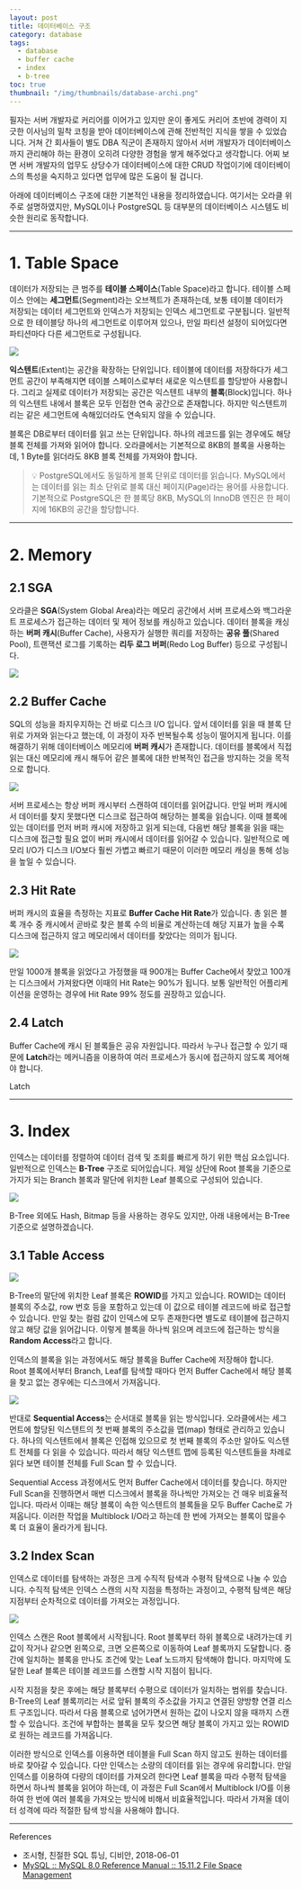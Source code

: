 ```yaml
---
layout: post
title: 데이터베이스 구조
category: database
tags:
  - database
  - buffer cache
  - index
  - b-tree
toc: true
thumbnail: "/img/thumbnails/database-archi.png"
---
```


필자는 서버 개발자로 커리어를 이어가고 있지만 운이 좋게도 커리어 초반에 경력이 지긋한 이사님의 밀착 코칭을 받아 데이터베이스에 관해 전반적인 지식을 쌓을 수 있었습니다.
거쳐 간 회사들이 별도 DBA 직군이 존재하지 않아서 서버 개발자가 데이터베이스까지 관리해야 하는 환경이 오히려 다양한 경험을 쌓게 해주었다고 생각합니다.
어찌 보면 서버 개발자의 업무도 상당수가 데이터베이스에 대한 CRUD 작업이기에 데이터베이스의 특성을 숙지하고 있다면 업무에 많은 도움이 될 겁니다.

아래에 데이터베이스 구조에 대한 기본적인 내용을 정리하였습니다.
여기서는 오라클 위주로 설명하였지만, MySQL이나 PostgreSQL 등 대부분의 데이터베이스 시스템도 비슷한 원리로 동작합니다.

---

# 1. Table Space

데이터가 저장되는 큰 범주를 **테이블 스페이스**(Table Space)라고 합니다.
테이블 스페이스 안에는 **세그먼트**(Segment)라는 오브젝트가 존재하는데, 보통 테이블 데이터가 저장되는 데이터 세그먼트와 인덱스가 저장되는 인덱스 세그먼트로 구분됩니다.
일반적으로 한 테이블당 하나의 세그먼트로 이루어져 있으나, 만일 파티션 설정이 되어있다면 파티션마다 다른 세그먼트로 구성됩니다.

<img src="/img/posts/database-archi-table-space.png" style="max-width:720px"/>

**익스텐트**(Extent)는 공간을 확장하는 단위입니다.
테이블에 데이터를 저장하다가 세그먼트 공간이 부족해지면 테이블 스페이스로부터 새로운 익스텐트를 할당받아 사용합니다.
그리고 실제로 데이터가 저장되는 공간은 익스텐트 내부의 **블록**(Block)입니다.
하나의 익스텐트 내에서 블록은 모두 인접한 연속 공간으로 존재합니다.
하지만 익스텐트끼리는 같은 세그먼트에 속해있더라도 연속되지 않을 수 있습니다.

블록은 DB로부터 데이터를 읽고 쓰는 단위입니다.
하나의 레코드를 읽는 경우에도 해당 블록 전체를 가져와 읽어야 합니다.
오라클에서는 기본적으로 8KB의 블록을 사용하는데, 1 Byte를 읽더라도 8KB 블록 전체를 가져와야 합니다.

> 💡 PostgreSQL에서도 동일하게 블록 단위로 데이터를 읽습니다.
> MySQL에서는 데이터를 읽는 최소 단위로 블록 대신 페이지(Page)라는 용어를 사용합니다.
기본적으로 PostgreSQL은 한 블록당 8KB, MySQL의 InnoDB 엔진은 한 페이지에 16KB의 공간을 할당합니다.

---

# 2. Memory

## 2.1 SGA

오라클은 **SGA**(System Global Area)라는 메모리 공간에서 서버 프로세스와 백그라운트 프로세스가 접근하는 데이터 및 제어 정보를 캐싱하고 있습니다.
데이터 블록을 캐싱하는 **버퍼 캐시**(Buffer Cache), 사용자가 실행한 쿼리를 저장하는 **공유 풀**(Shared Pool), 트랜잭션 로그를 기록하는 **리두 로그 버퍼**(Redo Log Buffer) 등으로 구성됩니다.

<img src="/img/posts/database-archi-sga.png" style="max-width:480px"/>

## 2.2 Buffer Cache

SQL의 성능을 좌지우지하는 건 바로 디스크 I/O 입니다.
앞서 데이터를 읽을 때 블록 단위로 가져와 읽는다고 했는데, 이 과정이 자주 반복될수록 성능이 떨어지게 됩니다.
이를 해결하기 위해 데이터베이스 메모리에 **버퍼 캐시**가 존재합니다.
데이터를 블록에서 직접 읽는 대신 메모리에 캐시 해두어 같은 블록에 대한 반복적인 접근을 방지하는 것을 목적으로 합니다.

<img src="/img/posts/database-archi-buffer-cache.png" style="max-width:720px"/>

서버 프로세스는 항상 버퍼 캐시부터 스캔하여 데이터를 읽어갑니다.
만일 버퍼 캐시에서 데이터를 찾지 못했다면 디스크로 접근하여 해당하는 블록을 읽습니다.
이때 블록에 있는 데이터를 먼저 버퍼 캐시에 저장하고 읽게 되는데, 다음번 해당 블록을 읽을 때는 디스크에 접근할 필요 없이 버퍼 캐시에서 데이터를 읽어갈 수 있습니다.
일반적으로 메모리 I/O가 디스크 I/O보다 훨씬 가볍고 빠르기 때문이 이러한 메모리 캐싱을 통해 성능을 높일 수 있습니다.

## 2.3 Hit Rate

버퍼 캐시의 효율을 측정하는 지표로 **Buffer Cache Hit Rate**가 있습니다.
총 읽은 블록 개수 중 캐시에서 곧바로 찾은 블록 수의 비율로 계산하는데 해당 지표가 높을 수록 디스크에 접근하지 않고 메모리에서 데이터를 찾았다는 의미가 됩니다.

<img src="/img/posts/database-archi-hit-rate.png" style="max-width:600px"/>

만일 1000개 블록을 읽었다고 가정했을 때 900개는 Buffer Cache에서 찾았고 100개는 디스크에서 가져왔다면 이때의 Hit Rate는 90%가 됩니다.
보통 일반적인 어플리케이션을 운영하는 경우에 Hit Rate 99% 정도를 권장하고 있습니다.

## 2.4 Latch

Buffer Cache에 캐시 된 블록들은 공유 자원입니다.
따라서 누구나 접근할 수 있기 때문에 **Latch**라는 메커니즘을 이용하여 여러 프로세스가 동시에 접근하지 않도록 제어해야 합니다.

Latch

---

# 3. Index

인덱스는 데이터를 정렬하여 데이터 검색 및 조회를 빠르게 하기 위한 핵심 요소입니다.
일반적으로 인덱스는 **B-Tree** 구조로 되어있습니다.
제일 상단에 Root 블록을 기준으로 가지가 되는 Branch 블록과 말단에 위치한 Leaf 블록으로 구성되어 있습니다.

<img src="/img/posts/database-archi-btree.png" style="max-width:600px"/>

B-Tree 외에도 Hash, Bitmap 등을 사용하는 경우도 있지만, 아래 내용에서는 B-Tree 기준으로 설명하겠습니다.

## 3.1 Table Access

<img src="/img/posts/database-archi-random-access.png" style="max-width:600px"/>

B-Tree의 말단에 위치한 Leaf 블록은 **ROWID**를 가지고 있습니다.
ROWID는 데이터 블록의 주소값, row 번호 등을 포함하고 있는데 이 값으로 테이블 레코드에 바로 접근할 수 있습니다.
만일 찾는 컬럼 값이 인덱스에 모두 존재한다면 별도로 테이블에 접근하지 않고 해당 값을 읽어갑니다.
이렇게 블록을 하나씩 읽으며 레코드에 접근하는 방식을 **Random Access**라고 합니다.

인덱스의 블록을 읽는 과정에서도 해당 블록을 Buffer Cache에 저장해야 합니다.
Root 블록에서부터 Branch, Leaf를 탐색할 때마다 먼저 Buffer Cache에서 해당 블록을 찾고 없는 경우에는 디스크에서 가져옵니다.

<img src="/img/posts/database-archi-sequantial-access.png" style="max-width:420px"/>

반대로 **Sequential Access**는 순서대로 블록을 읽는 방식입니다.
오라클에서는 세그먼트에 할당된 익스텐트의 첫 번째 블록의 주소값을 맵(map) 형태로 관리하고 있습니다.
하나의 익스텐트에서 블록은 인접해 있으므로 첫 번째 블록의 주소만 알아도 익스텐트 전체를 다 읽을 수 있습니다.
따라서 해당 익스텐트 맵에 등록된 익스텐트들을 차례로 읽다 보면 테이블 전체를 Full Scan 할 수 있습니다.

Sequential Access 과정에서도 먼저 Buffer Cache에서 데이터를 찾습니다.
하지만 Full Scan을 진행하면서 매번 디스크에서 블록을 하나씩만 가져오는 건 매우 비효율적입니다.
따라서 이때는 해당 블록이 속한 익스텐트의 블록들을 모두 Buffer Cache로 가져옵니다.
이러한 작업을 Multiblock I/O라고 하는데 한 번에 가져오는 블록이 많을수록 더 효율이 올라가게 됩니다.

## 3.2 Index Scan

인덱스로 데이터를 탐색하는 과정은 크게 수직적 탐색과 수평적 탐색으로 나눌 수 있습니다.
수직적 탐색은 인덱스 스캔의 시작 지점을 특정하는 과정이고, 수평적 탐색은 해당 지점부터 순차적으로 데이터를 가져오는 과정입니다.

<img src="/img/posts/database-archi-index-scan.png" style="max-width:600px"/>

인덱스 스캔은 Root 블록에서 시작됩니다.
Root 블록부터 하위 블록으로 내려가는데 키 값이 작거나 같으면 왼쪽으로, 크면 오른쪽으로 이동하여 Leaf 블록까지 도달합니다.
중간에 일치하는 블록을 만나도 조건에 맞는 Leaf 노드까지 탐색해야 합니다.
마지막에 도달한 Leaf 블록은 테이블 레코드를 스캔할 시작 지점이 됩니다.

시작 지점을 찾은 후에는 해당 블록부터 수평으로 데이터가 일치하는 범위를 찾습니다.
B-Tree의 Leaf 블록끼리는 서로 앞뒤 블록의 주소값을 가지고 연결된 양방향 연결 리스트 구조입니다.
따라서 다음 블록으로 넘어가면서 원하는 값이 나오지 않을 때까지 스캔할 수 있습니다.
조건에 부합하는 블록을 모두 찾으면 해당 블록이 가지고 있는 ROWID로 원하는 레코드를 가져옵니다.

이러한 방식으로 인덱스를 이용하면 테이블을 Full Scan 하지 않고도 원하는 데이터를 바로 찾아갈 수 있습니다.
다만 인덱스는 소량의 데이터를 읽는 경우에 유리합니다.
만일 인덱스를 이용하여 다량의 데이터를 가져오려 한다면 Leaf 블록을 따라 수평적 탐색을 하면서 하나씩 블록을 읽어야 하는데, 이 과정은 Full Scan에서 Multiblock I/O를 이용하여 한 번에 여러 블록을 가져오는 방식에 비해서 비효율적입니다.
따라서 가져올 데이터 성격에 따라 적절한 탐색 방식을 사용해야 합니다.

---

References

- 조시형, 친절한 SQL 튜닝, 디비안, 2018-06-01
- [MySQL :: MySQL 8.0 Reference Manual :: 15.11.2 File Space Management](https://dev.mysql.com/doc/refman/8.0/en/innodb-file-space.html)
